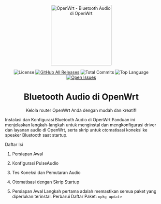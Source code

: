 <div align="center">
<img src="https://upload.wikimedia.org/wikipedia/commons/9/92/Openwrt_Logo.svg" alt="OpenWrt - Bluetooth Audio di OpenWrt" width="200"/>

![License](https://img.shields.io/github/license/fahrulariza/OpenWRT-Pulse-Audio)
[![GitHub All Releases](https://img.shields.io/github/downloads/fahrulariza/OpenWRT-Pulse-Audio/total)](https://github.com/fahrulariza/OpenWRT-Pulse-Audio/releases)
![Total Commits](https://img.shields.io/github/commit-activity/t/fahrulariza/OpenWRT-Pulse-Audio)
![Top Language](https://img.shields.io/github/languages/top/fahrulariza/OpenWRT-Pulse-Audio)
[![Open Issues](https://img.shields.io/github/issues/fahrulariza/OpenWRT-Pulse-Audio)](https://github.com/fahrulariza/OpenWRT-Pulse-Audio/issues)

<h1>Bluetooth Audio di OpenWrt</h1>
<p>Kelola router OpenWrt Anda dengan mudah dan kreatif!</p>
</div>

Instalasi dan Konfigurasi Bluetooth Audio di OpenWrt
Panduan ini menjelaskan langkah-langkah untuk menginstal dan mengkonfigurasi driver dan layanan audio di OpenWrt, serta skrip untuk otomatisasi koneksi ke speaker Bluetooth saat startup.

Daftar Isi
1. Persiapan Awal
2. Konfigurasi PulseAudio
3. Tes Koneksi dan Pemutaran Audio
4. Otomatisasi dengan Skrip Startup

1. Persiapan Awal
Langkah pertama adalah memastikan semua paket yang diperlukan terinstal.
Perbarui Daftar Paket:
`opkg update`
